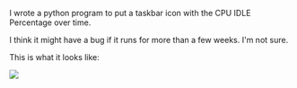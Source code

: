I wrote a python program to put a taskbar icon with the CPU IDLE Percentage over time.

I think it might have a bug if it runs for more than a few weeks. I'm not sure.

This is what it looks like: 

<img src="https://blogger.googleusercontent.com/img/a/AVvXsEgqgT9AUQ81GFavTOBAG5_nvRNQXUje9Bp20w9Us4gnlmSUJpskflRl5mo0e7l0TWPA-p_gb6eay_GXsLqc_mmSsy4fKnRW3Zy-yjF3CTQlhHcolyjKxMRD_CuajHlLGA_KhCg177SqlQrllh0ZGBB0Rsmt4WC9dYLA83OsZOHazqiiOLfUd_AgVw">
